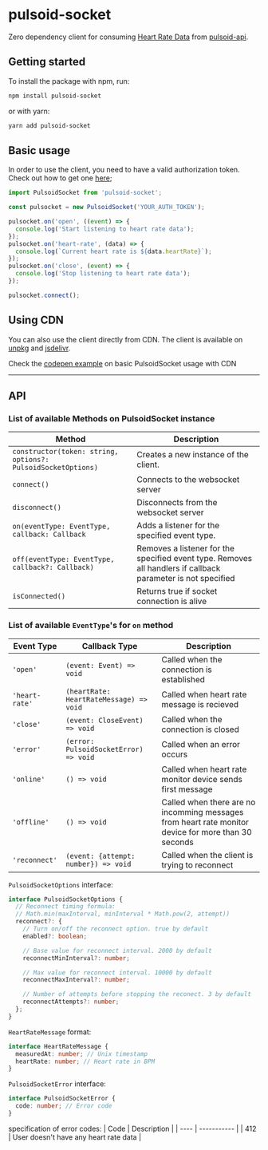 # pulsoid-socket

Zero dependency client for consuming [Heart Rate Data](https://github.com/pulsoid-oss/pulsoid-api/wiki/Heart-Rate-Data-API#read-heart-rate-via-websocket) from [pulsoid-api](https://github.com/pulsoid-oss/pulsoid-api).

## Getting started

To install the package with npm, run:

```bash
npm install pulsoid-socket
```

or with yarn:

```bash
yarn add pulsoid-socket
```

## Basic usage

In order to use the client, you need to have a valid authorization token. Check out how to get one [here](https://github.com/pulsoid-oss/pulsoid-api/wiki/OAuth2-Authorization-Code-Grant);

```javascript
import PulsoidSocket from 'pulsoid-socket';

const pulsocket = new PulsoidSocket('YOUR_AUTH_TOKEN');

pulsocket.on('open', ((event) => {
  console.log('Start listening to heart rate data');
});
pulsocket.on('heart-rate', (data) => {
  console.log(`Current heart rate is ${data.heartRate}`);
});
pulsocket.on('close', (event) => {
  console.log('Stop listening to heart rate data');
});

pulsocket.connect();
```

## Using CDN

You can also use the client directly from CDN. The client is available on [unpkg](https://unpkg.com/@pulsoid/socket@1.1.0/dist/index.js) and [jsdelivr](https://cdn.jsdelivr.net/npm/@pulsoid/socket).

Check the [codepen example](https://codepen.io/xmityaz/pen/PoaVdRK) on basic PulsoidSocket usage with CDN

---

## API

### List of available Methods on PulsoidSocket instance

| Method                                                       | Description                                                                                                  |
| ------------------------------------------------------------ | ------------------------------------------------------------------------------------------------------------ |
| `constructor(token: string, options?: PulsoidSocketOptions)` | Creates a new instance of the client.                                                                        |
| `connect()`                                                  | Connects to the websocket server                                                                             |
| `disconnect()`                                               | Disconnects from the websocket server                                                                        |
| `on(eventType: EventType, callback: Callback `               | Adds a listener for the specified event type.                                                                |
| `off(eventType: EventType, callback?: Callback)`             | Removes a listener for the specified event type. Removes all handlers if callback parameter is not specified |
| `isConnected()`                                              | Returns true if socket connection is alive                                                                   |

### List of available `EventType`'s for `on` method

| Event Type     | Callback Type                           | Description                                                                                         |
| -------------- | --------------------------------------- | --------------------------------------------------------------------------------------------------- |
| `'open'`       | `(event: Event) => void`                | Called when the connection is established                                                           |
| `'heart-rate'` | `(heartRate: HeartRateMessage) => void` | Called when heart rate message is recieved                                                          |
| `'close'`      | `(event: CloseEvent) => void`           | Called when the connection is closed                                                                |
| `'error'`      | `(error: PulsoidSocketError) => void`   | Called when an error occurs                                                                         |
| `'online'`     | `() => void`                            | Called when heart rate monitor device sends first message                                           |
| `'offline'`    | `() => void`                            | Called when there are no incomming messages from heart rate monitor device for more than 30 seconds |
| `'reconnect'`  | `(event: {attempt: number}) => void`    | Called when the client is trying to reconnect                                                       |

`PulsoidSocketOptions` interface:

```typescript
interface PulsoidSocketOptions {
  // Reconnect timing formula:
  // Math.min(maxInterval, minInterval * Math.pow(2, attempt))
  reconnect?: {
    // Turn on/off the reconnect option. true by default
    enabled?: boolean;

    // Base value for reconnect interval. 2000 by default
    reconnectMinInterval?: number;

    // Max value for reconnect interval. 10000 by default
    reconnectMaxInterval?: number;

    // Number of attempts before stopping the reconect. 3 by default
    reconnectAttempts?: number;
  };
}
```

`HeartRateMessage` format:

```typescript
interface HeartRateMessage {
  measuredAt: number; // Unix timestamp
  heartRate: number; // Heart rate in BPM
}
```

`PulsoidSocketError` interface:

```typescript
interface PulsoidSocketError {
  code: number; // Error code
}
```

specification of error codes:
| Code | Description |
| ---- | ----------- |
| 412 | User doesn't have any heart rate data |
